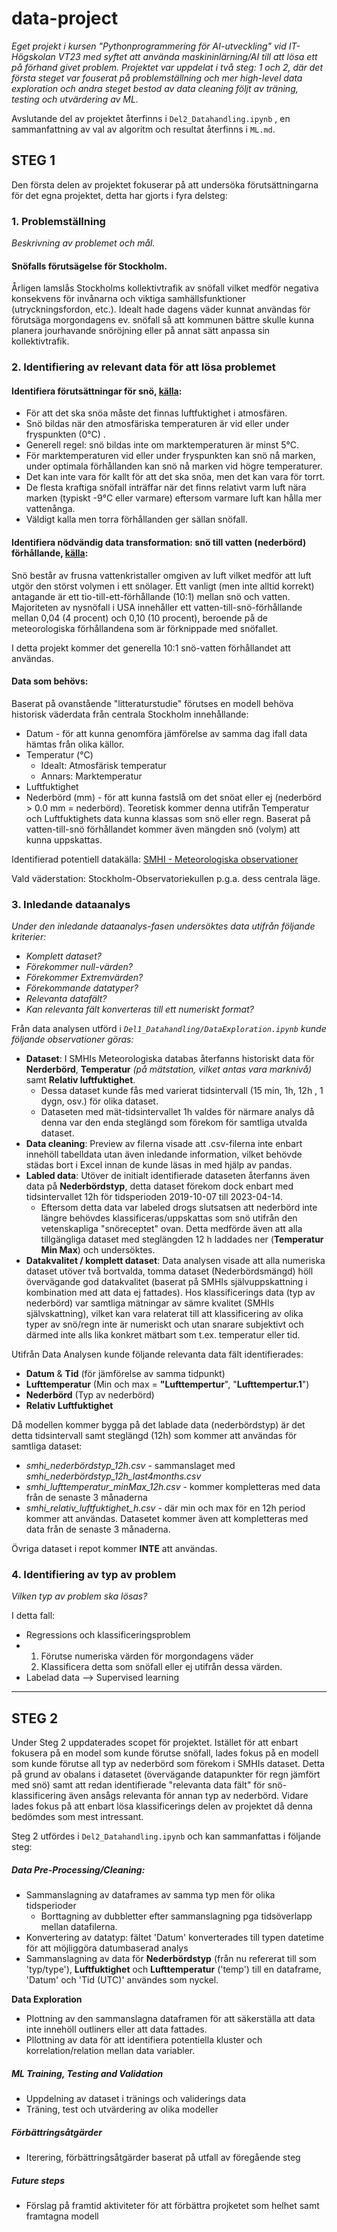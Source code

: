 # data-project

*Eget projekt i kursen "Pythonprogrammering för AI-utveckling" vid IT-Högskolan VT23 med syftet att använda maskininlärning/AI till att lösa ett på förhand
givet problem. Projektet var uppdelat i två steg: 1 och 2, där det första steget var fouserat på problemställning och mer high-level data exploration och andra steget bestod av data cleaning följt av träning, testing och utvärdering av ML.*

Avslutande del av projektet återfinns i `Del2_Datahandling.ipynb`	, en sammanfattning av val av algoritm och resultat återfinns i `ML.md`.

## STEG 1

Den första delen av projektet fokuserar på att undersöka förutsättningarna för det egna projektet, detta har gjorts i fyra delsteg:

### 1. Problemställning

_Beskrivning av problemet och mål._

#### Snöfalls förutsägelse för Stockholm.

Årligen lamslås Stockholms kollektivtrafik av snöfall vilket medför negativa konsekvens för invånarna och viktiga samhällsfunktioner (utryckningsfordon, etc.). Idealt hade dagens väder kunnat användas för förutsäga morgondagens ev. snöfall så att kommunen bättre skulle kunna planera jourhavande snöröjning eller på annat sätt anpassa sin kollektivtrafik.

### 2. Identifiering av relevant data för att lösa problemet

#### Identifiera förutsättningar för snö, [källa](https://nsidc.org/learn/parts-cryosphere/snow/science-snow):

- För att det ska snöa måste det finnas luftfuktighet i atmosfären.
- Snö bildas när den atmosfäriska temperaturen är vid eller under fryspunkten (0°C) .
- Generell regel: snö bildas inte om marktemperaturen är minst 5°C.
- För marktemperaturen vid eller under fryspunkten kan snö nå marken, under optimala förhållanden kan snö nå marken vid högre temperaturer.
- Det kan inte vara för kallt för att det ska snöa, men det kan vara för torrt.
- De flesta kraftiga snöfall inträffar när det finns relativt varm luft nära marken (typiskt -9°C eller varmare) eftersom varmare luft kan hålla mer vattenånga.
- Väldigt kalla men torra förhållanden ger sällan snöfall.

#### Identifiera nödvändig data transformation: snö till vatten (nederbörd) förhållande, [källa](https://nsidc.org/learn/parts-cryosphere/snow/science-snow):

Snö består av frusna vattenkristaller omgiven av luft vilket medför att luft utgör den störst volymen i ett snölager. Ett vanligt (men inte alltid korrekt) antagande är ett tio-till-ett-förhållande (10:1) mellan snö och vatten. Majoriteten av nysnöfall i USA innehåller ett vatten-till-snö-förhållande mellan 0,04 (4 procent) och 0,10 (10 procent), beroende på de meteorologiska förhållandena som är förknippade med snöfallet.

I detta projekt kommer det generella 10:1 snö-vatten förhållandet att användas.

#### Data som behövs:

Baserat på ovanstående "litteraturstudie" förutses en modell behöva historisk väderdata från centrala Stockholm innehållande:

- Datum - för att kunna genomföra jämförelse av samma dag ifall data hämtas från olika källor.
- Temperatur (°C)
  - Idealt: Atmosfärisk temperatur
  - Annars: Marktemperatur
- Luftfuktighet
- Nederbörd (mm) - för att kunna fastslå om det snöat eller ej (nederbörd > 0.0 mm = nederbörd). Teoretisk kommer denna utifrån Temperatur och Luftfuktighets data kunna klassas som snö eller regn. Baserat på vatten-till-snö förhållandet kommer även mängden snö (volym) att kunna uppskattas.

Identifierad potentiell datakälla: [SMHI - Meteorologiska observationer](https://www.smhi.se/data/meteorologi/ladda-ner-meteorologiska-observationer/#param=airtemperatureInstant,stations=core,stationid=98210)

Vald väderstation: Stockholm-Observatoriekullen p.g.a. dess centrala läge.

### 3. Inledande dataanalys

_Under den inledande dataanalys-fasen undersöktes data utifrån följande kriterier:_

- _Komplett dataset?_
- _Förekommer null-värden?_
- _Förekommer Extremvärden?_
- _Förekommande datatyper?_
- _Relevanta datafält?_
- _Kan relevanta fält konverteras till ett numeriskt format?_

Från data analysen utförd i _`Del1_Datahandling/DataExploration.ipynb` kunde följande observationer göras:_

- __Dataset__: I SMHIs Meteorologiska databas återfanns historiskt data för __Nerderbörd__, __Temperatur__ _(på mätstation, vilket antas vara marknivå)_ samt __Relativ luftfuktighet__.
  - Dessa dataset kunde fås med varierat tidsintervall (15 min, 1h, 12h , 1 dygn, osv.) för olika dataset.
  - Dataseten med mät-tidsintervallet 1h valdes för närmare analys då denna var den enda steglängd som förekom för samtliga utvalda dataset.
- __Data cleaning__: Preview av filerna visade att .csv-filerna inte enbart innehöll tabelldata utan även inledande information, vilket behövde städas bort i Excel innan de kunde läsas in med hjälp av pandas.
- __Labled data__: Utöver de initialt identifierade dataseten återfanns även data på __Nederbördstyp__, detta dataset förekom dock enbart med tidsintervallet 12h för tidsperioden 2019-10-07 till 2023-04-14.
  - Eftersom detta data var labeled drogs slutsatsen att nederbörd inte längre behövdes klassificeras/uppskattas som snö utifrån den vetenskapliga "snöreceptet" ovan. Detta medförde även att alla tillgängliga dataset med steglängden 12 h laddades ner (__Temperatur Min Max__) och undersöktes.
- __Datakvalitet / komplett dataset__: Data analysen visade att alla numeriska dataset utöver två bortvalda, tomma dataset (Nederbördsmängd) höll övervägande god datakvalitet (baserat på SMHIs självuppskattning i kombination med att data ej fattades). Hos klassificerings data (typ av nederbörd) var samtliga mätningar av sämre kvalitet (SMHIs självskattning), vilket kan vara relaterat till att klassificering av olika typer av snö/regn inte är numeriskt och utan snarare subjektivt och därmed inte alls lika konkret mätbart som t.ex. temperatur eller tid.

Utifrån Data Analysen kunde följande relevanta data fält identifierades:

- __Datum__ & __Tid__ (för jämförelse av samma tidpunkt)
- __Lufttemperatur__ (Min och max = __"Lufttempertur__", "__Lufttempertur.1__")
- __Nederbörd__ (Typ av nederbörd)
- __Relativ Luftfuktighet__

Då modellen kommer bygga på det lablade data (nederbördstyp) är det detta tidsintervall samt steglängd (12h) som kommer att användas för samtliga dataset:

- *smhi_nederbördstyp_12h.csv* - sammanslaget med *smhi_nederbördstyp_12h_last4months.csv*
- *smhi_lufttemperatur_minMax_12h.csv* - kommer kompletteras med data från de senaste 3 månaderna
- *smhi_relativ_luftfuktighet_h.csv* - där min och max för en 12h period kommer att användas. Datasetet kommer även att kompletteras med data från de senaste 3 månaderna.

Övriga dataset i repot kommer __INTE__ att användas.

### 4. Identifiering av typ av problem

_Vilken typ av problem ska lösas?_

I detta fall:

- Regressions och klassificeringsproblem
- 1. Förutse numeriska värden för morgondagens väder
  2. Klassificera detta som snöfall eller ej utifrån dessa värden.
- Labelad data --> Supervised learning

---

## STEG 2

Under Steg 2 uppdaterades scopet för projektet. Istället för att enbart fokusera på en model som kunde förutse snöfall, lades fokus på en modell som kunde förutse all typ av nederbörd som förekom i SMHIs dataset. Detta på grund av obalans i datasetet (övervägande datapunkter för regn jämfört med snö) samt att redan identifierade "relevanta data fält" för snö-klassificering även ansågs relevanta för annan typ av nederbörd. Vidare lades fokus på att enbart lösa klassificerings delen av projektet då denna bedömdes som mest intressant.

 Steg 2 utfördes i `Del2_Datahandling.ipynb` och kan sammanfattas i följande steg:

##### **Data Pre-Processing/Cleaning:**

- Sammanslagning av dataframes av samma typ men för olika tidsperioder
  - Borttagning av dubbletter efter sammanslagning pga tidsöverlapp mellan datafilerna.
- Konvertering av datatyp: fältet 'Datum' konverterades till typen datetime för att möjliggöra datumbaserad analys
- Sammanslagning av data för **Nederbördstyp** (från nu refererat till som 'typ/type'), **Luftfuktighet** och **Lufttemperatur** ('temp') till en dataframe,  'Datum' och 'Tid (UTC)' användes som nyckel.

**Data Exploration**

- Plottning av den sammanslagna dataframen för att säkerställa att data inte innehöll outliners eller att data fattades.
- Pllottning av data för att identifiera potentiella kluster och korrelation/relation mellan data variabler.

##### **ML Training, Testing and Validation**

- Uppdelning av dataset i tränings och validerings data
- Träning, test och utvärdering av olika modeller

##### **Förbättringsåtgärder**

- Iterering, förbättringsåtgärder baserat på utfall av föregående steg

##### Future steps

- Förslag på framtid aktiviteter för att förbättra projketet som helhet samt framtagna modell
